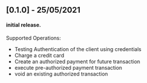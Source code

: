 ## [0.1.0] - 25/05/2021
#### initial release.
Supported Operations:
- Testing Authentication of the client using credentials
- Charge a credit card
- Create an authorized payment for future transaction
- execute pre-authorized payment transaction
- void an existing authorized transaction

